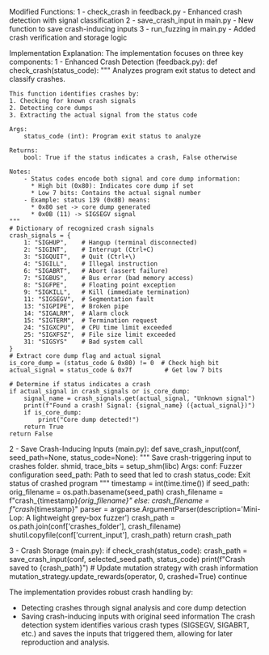 Modified Functions:
1 - check_crash in feedback.py - Enhanced crash detection with signal classification
2 - save_crash_input in main.py - New function to save crash-inducing inputs
3 - run_fuzzing in main.py - Added crash verification and storage logic

Implementation Explanation:
The implementation focuses on three key components:
1 - Enhanced Crash Detection (feedback.py):
def check_crash(status_code):
    """
    Analyzes program exit status to detect and classify crashes.
    
    This function identifies crashes by:
    1. Checking for known crash signals
    2. Detecting core dumps
    3. Extracting the actual signal from the status code
    
    Args:
        status_code (int): Program exit status to analyze
        
    Returns:
        bool: True if the status indicates a crash, False otherwise
        
    Notes:
        - Status codes encode both signal and core dump information:
          * High bit (0x80): Indicates core dump if set
          * Low 7 bits: Contains the actual signal number
        - Example: status 139 (0x8B) means:
          * 0x80 set -> core dump generated
          * 0x0B (11) -> SIGSEGV signal
    """
    # Dictionary of recognized crash signals
    crash_signals = {
        1: "SIGHUP",    # Hangup (terminal disconnected)
        2: "SIGINT",    # Interrupt (Ctrl+C)
        3: "SIGQUIT",   # Quit (Ctrl+\)
        4: "SIGILL",    # Illegal instruction
        6: "SIGABRT",   # Abort (assert failure)
        7: "SIGBUS",    # Bus error (bad memory access)
        8: "SIGFPE",    # Floating point exception
        9: "SIGKILL",   # Kill (immediate termination)
        11: "SIGSEGV",  # Segmentation fault
        13: "SIGPIPE",  # Broken pipe
        14: "SIGALRM",  # Alarm clock
        15: "SIGTERM",  # Termination request
        24: "SIGXCPU",  # CPU time limit exceeded
        25: "SIGXFSZ",  # File size limit exceeded
        31: "SIGSYS"    # Bad system call
    }
    # Extract core dump flag and actual signal
    is_core_dump = (status_code & 0x80) != 0  # Check high bit
    actual_signal = status_code & 0x7f         # Get low 7 bits
    
    # Determine if status indicates a crash
    if actual_signal in crash_signals or is_core_dump:
        signal_name = crash_signals.get(actual_signal, "Unknown signal")
        print(f"Found a crash! Signal: {signal_name} ({actual_signal})")
        if is_core_dump:
            print("Core dump detected!")
        return True
    return False

2 - Save Crash-Inducing Inputs (main.py):
def save_crash_input(conf, seed_path=None, status_code=None):
    """
    Save crash-triggering input to crashes folder.
    shmid, trace_bits = setup_shm(libc)
    Args:
        conf: Fuzzer configuration
        seed_path: Path to seed that led to crash
        status_code: Exit status of crashed program
    """
    timestamp = int(time.time())
    if seed_path:
        orig_filename = os.path.basename(seed_path)
        crash_filename = f"crash_{timestamp}_{orig_filename}"
    else:
        crash_filename = f"crash_{timestamp}"
    parser = argparse.ArgumentParser(description='Mini-Lop: A lightweight grey-box fuzzer')
    crash_path = os.path.join(conf['crashes_folder'], crash_filename)
    shutil.copyfile(conf['current_input'], crash_path)
    return crash_path

3 - Crash Storage (main.py):
            if check_crash(status_code):
                crash_path = save_crash_input(conf, selected_seed.path, status_code)
                print(f"Crash saved to {crash_path}")
                # Update mutation strategy with crash information
                mutation_strategy.update_rewards(operator, 0, crashed=True)
                continue

The implementation provides robust crash handling by:
- Detecting crashes through signal analysis and core dump detection
- Saving crash-inducing inputs with original seed information
The crash detection system identifies various crash types (SIGSEGV, SIGABRT, etc.) and saves the inputs that triggered them, allowing for later reproduction and analysis.